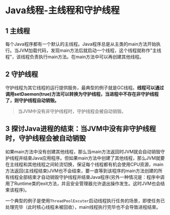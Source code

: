 ﻿# Java线程-主线程和守护线程

## 1 主线程

每个Java程序都有一个默认的主线程。Java程序总是从主类的main方法开始执行。当JVM加载代码，发现main方法后就启动一个线程，这个线程就称作"主线程"，该线程负责执行main方法。在main方法中可以再创建其他线程。

## 2 守护线程

守护线程为其它线程的运行提供服务，最典型的例子就是GC线程。**线程可以通过调用setDaemon(true)方法可以转换为守护线程，当进程中不存在非守护线程了，则守护线程自动销毁。**

> 当JVM中没有非守护线程时，守护线程会被自动销毁。

## 3 探讨Java进程的结束：当JVM中没有非守护线程时，守护线程会被自动销毁

如果main方法中没有创建其他线程，那么当main方法返回时JVM就会自动销毁守护线程并结束Java应用程序。但如果main方法中创建了其他线程，那么JVM就要在主线程和其他线程之间轮流切换，保证每个线程都有机会使用CPU资源，main方法返回(主线程结束)JVM也不会结束，要一直等到该程序的main方法创建的所有线程全部结束才自动销毁守护线程并结束Java程序(另外一种情况是：程序中调用了Runtime类的exit方法，并且安全管理器允许退出操作发生。这时JVM也会结束该程序)。

一个典型的例子是使用`ThreadPoolExcuter`启动线程执行任务的场景，即使任务已处理完毕（此时核心线程未被回收），main线程执行完毕也不会导致进程结束。

